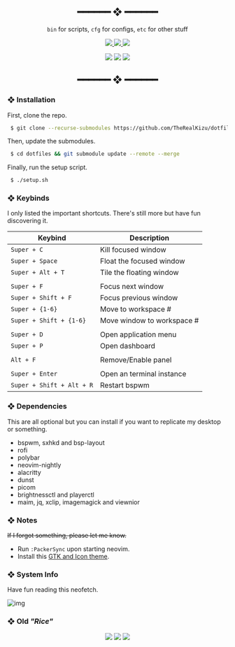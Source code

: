<h2 align="center"> ━━━━━━  ❖  ━━━━━━ </h2>

<!-- INFO -->
<div align="center">
    <code>bin</code> for scripts,
    <code>cfg</code> for configs,
    <code>etc</code> for other stuff
    <p></p>
    <a href="https://github.com/TheRealKizu/dotfiles/stargazers">
        <img src="https://img.shields.io/github/stars/TheRealKizu/dotfiles?color=%23a9b665&labelColor=%231d2021&style=flat-square">
    </a>
    <a href="https://github.com/TheRealKizu/dotfiles/network/members/">
        <img src="https://img.shields.io/github/forks/TheRealKizu/dotfiles?color=%237daea3&labelColor=%231d2021&style=flat-square">
    </a>
    <img src="https://img.shields.io/github/repo-size/TheRealKizu/dotfiles?color=%23ea6962&labelColor=%231d2021&style=flat-square">
</div>

<p/>

<div align="center">
   <img src="https://cdn.kizu.cf/u/r0ibwJf.png">
   <img src="https://cdn.kizu.cf/u/M9a68vS.png">
   <img src="https://cdn.kizu.cf/u/jYbkIRd.png">
</div>

<h2 align="center"> ━━━━━━  ❖  ━━━━━━ </h2>

<!--
    Got lazy using tags lol.
 -->

### ❖ Installation

   First, clone the repo.
   ```bash
    $ git clone --recurse-submodules https://github.com/TheRealKizu/dotfiles.git
   ```

   Then, update the submodules.
   ```bash
    $ cd dotfiles && git submodule update --remote --merge
   ```

   Finally, run the setup script.
   ```bash
    $ ./setup.sh
   ```

### ❖ Keybinds

   I only listed the important shortcuts. There's still more but have fun discovering it.

   |          Keybind          |         Description         |
   | ------------------------- | --------------------------- |
   | `Super + C`               | Kill focused window         |   
   | `Super + Space`           | Float the focused window    |
   | `Super + Alt + T`         | Tile the floating window    |
   |                           |                             |
   | `Super + F`               | Focus next window           |
   | `Super + Shift + F`       | Focus previous window       |
   | `Super + {1-6}`           | Move to workspace #         |
   | `Super + Shift + {1-6}`   | Move window to workspace #  |
   |                           |                             |
   | `Super + D`               | Open application menu       |
   | `Super + P`               | Open dashboard              |
   |                           |                             |
   | `Alt + F`                 | Remove/Enable panel         |
   |                           |                             | 
   | `Super + Enter`           | Open an terminal instance   |
   | `Super + Shift + Alt + R` | Restart bspwm               |

### ❖ Dependencies

   This are all optional but you can install if you want to replicate my desktop or something.

   * bspwm, sxhkd and bsp-layout
   * rofi
   * polybar
   * neovim-nightly
   * alacritty
   * dunst
   * picom
   * brightnessctl and playerctl
   * maim, jq, xclip, imagemagick and viewnior

### ❖ Notes

   ~~If I forgot something, please let me know.~~ 

   * Run `:PackerSync` upon starting neovim.
   * Install this [GTK and Icon theme](https://github.com/sainnhe/gruvbox-material-gtk).

### ❖ System Info

   Have fun reading this neofetch.

   ![img](https://kizu.shx.gg/hrvGSg.png)

### ❖ Old ***"Rice"***

<div align="center">
   <img src="https://cdn.kizu.cf/u/WTcxwnD.png">
   <img src="https://cdn.kizu.cf/u/TLrHuG3.png">
   <img src="https://cdn.kizu.cf/u/ZWtiLmg.png">
</div>
